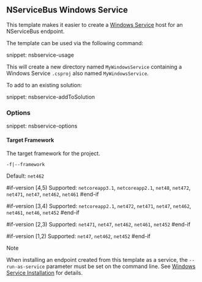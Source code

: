 ## NServiceBus Windows Service

This template makes it easier to create a [Windows Service](https://docs.microsoft.com/en-us/dotnet/framework/windows-services/introduction-to-windows-service-applications) host for an NServiceBus endpoint.

The template can be used via the following command:

snippet: nsbservice-usage

This will create a new directory named `MyWindowsService` containing a Windows Service `.csproj` also named `MyWindowsService`.

To add to an existing solution:

snippet: nsbservice-addToSolution


### Options

snippet: nsbservice-options

#### Target Framework

The target framework for the project.

`-f|--framework`

Default: `net462`

#if-version [4,5)
Supported: `netcoreapp3.1`, `netcoreapp2.1`, `net48`, `net472`, `net471`, `net47`, `net462`, `net461`
#end-if

#if-version [3,4)
Supported: `netcoreapp2.1`, `net472`, `net471`, `net47`, `net462`, `net461`, `net46`, `net452`
#end-if

#if-version [2,3)
Supported: `net471`, `net47`, `net462`, `net461`, `net452`
#end-if

#if-version [1,2)
Supported: `net47`, `net462`, `net452`
#end-if

> [!NOTE]
> When installing an endpoint created from this template as a service, the `--run-as-service` parameter must be set on the command line. See [Windows Service Installation](/nservicebus/hosting/windows-service.md) for details.